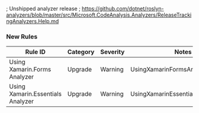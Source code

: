 ﻿; Unshipped analyzer release
; https://github.com/dotnet/roslyn-analyzers/blob/master/src/Microsoft.CodeAnalysis.Analyzers/ReleaseTrackingAnalyzers.Help.md

### New Rules
Rule ID | Category | Severity | Notes
--------|----------|----------|-------
Using Xamarin.Forms Analyzer | Upgrade | Warning | UsingXamarinFormsAnalyzerAnalyzer
Using Xamarin.Essentials Analyzer | Upgrade | Warning | UsingXamarinEssentialsAnalyzer